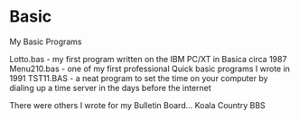 # Basic
My Basic Programs

Lotto.bas - my first program written on the IBM PC/XT in Basica circa 1987
Menu210.bas - one of my first professional Quick basic programs I wrote in 1991
TST11.BAS - a neat program to set the time on your computer by dialing up a time server in the days before the internet

There were others I wrote for my Bulletin Board... Koala Country BBS 

